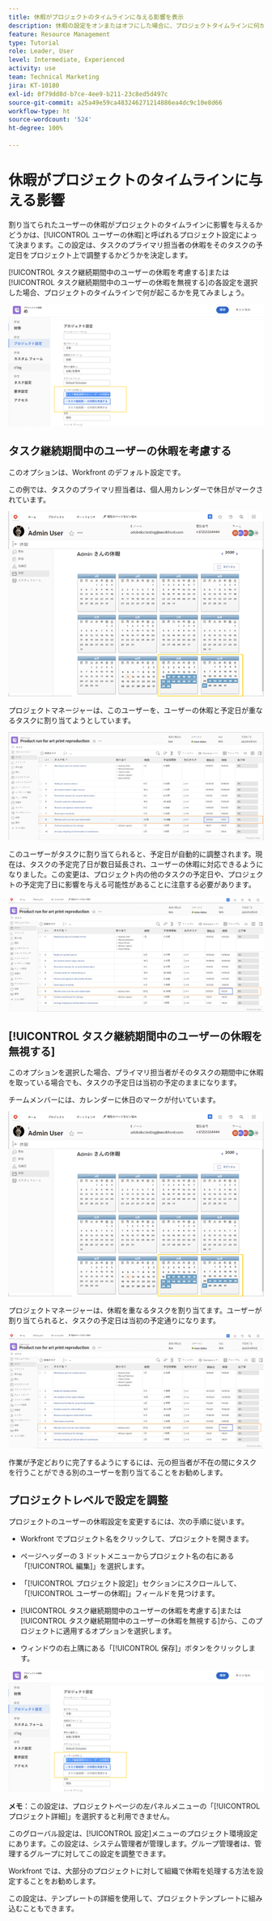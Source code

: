 ```yaml
---
title: 休暇がプロジェクトのタイムラインに与える影響を表示
description: 休暇の設定をオンまたはオフにした場合に、プロジェクトタイムラインに何が起こるかを確認します。
feature: Resource Management
type: Tutorial
role: Leader, User
level: Intermediate, Experienced
activity: use
team: Technical Marketing
jira: KT-10180
exl-id: 0f79dd8d-b7ce-4ee9-b211-23c8ed5d497c
source-git-commit: a25a49e59ca483246271214886ea4dc9c10e8d66
workflow-type: ht
source-wordcount: '524'
ht-degree: 100%

---
```


# 休暇がプロジェクトのタイムラインに与える影響

割り当てられたユーザーの休暇がプロジェクトのタイムラインに影響を与えるかどうかは、[!UICONTROL ユーザーの休暇]と呼ばれるプロジェクト設定によって決まります。この設定は、タスクのプライマリ担当者の休暇をそのタスクの予定日をプロジェクト上で調整するかどうかを決定します。

[!UICONTROL タスク継続期間中のユーザーの休暇を考慮する]または[!UICONTROL タスク継続期間中のユーザーの休暇を無視する]の各設定を選択した場合、プロジェクトのタイムラインで何が起こるかを見てみましょう。

![ユーザーの休暇設定](assets/toapt_01.png)

## タスク継続期間中のユーザーの休暇を考慮する

このオプションは、Workfront のデフォルト設定です。

この例では、タスクのプライマリ担当者は、個人用カレンダーで休日がマークされています。

![個人用カレンダー](assets/toapt_02.png)

プロジェクトマネージャーは、このユーザーを、ユーザーの休暇と予定日が重なるタスクに割り当てようとしています。

![日付付きプロジェクトタスク](assets/toapt_03.png)

このユーザーがタスクに割り当てられると、予定日が自動的に調整されます。現在は、タスクの予定完了日が数日延長され、ユーザーの休暇に対応できるようになりました。この変更は、プロジェクト内の他のタスクの予定日や、プロジェクトの予定完了日に影響を与える可能性があることに注意する必要があります。

![期限日付きプロジェクトタスク](assets/toapt_04.png)

## [!UICONTROL タスク継続期間中のユーザーの休暇を無視する]

このオプションを選択した場合、プライマリ担当者がそのタスクの期間中に休暇を取っている場合でも、タスクの予定日は当初の予定のままになります。

チームメンバーには、カレンダーに休日のマークが付いています。

![休暇がマークされた PTO カレンダー](assets/toapt_05.png)

プロジェクトマネージャーは、休暇を重なるタスクを割り当てます。ユーザーが割り当てられると、タスクの予定日は当初の予定通りになります。

![プロジェクトタスクの日付を調整](assets/toapt_06.png)

作業が予定どおりに完了するようにするには、元の担当者が不在の間にタスクを行うことができる別のユーザーを割り当てることをお勧めします。

## プロジェクトレベルで設定を調整

プロジェクトのユーザーの休暇設定を変更するには、次の手順に従います。

* Workfront でプロジェクト名をクリックして、プロジェクトを開きます。

* ページヘッダーの 3 ドットメニューからプロジェクト名の右にある「[!UICONTROL 編集]」を選択します。

* 「[!UICONTROL プロジェクト設定]」セクションにスクロールして、「[!UICONTROL ユーザーの休暇]」フィールドを見つけます。

* [!UICONTROL タスク継続期間中のユーザーの休暇を考慮する]または[!UICONTROL タスク継続期間中のユーザーの休暇を無視する]から、このプロジェクトに適用するオプションを選択します。

* ウィンドウの右上隅にある「[!UICONTROL 保存]」ボタンをクリックします。

![タスク継続期間中のユーザーの休暇を考慮する](assets/toapt_07.png)


**メモ**：この設定は、プロジェクトページの左パネルメニューの「[!UICONTROL プロジェクト詳細]」を選択すると利用できません。

このグローバル設定は、[!UICONTROL 設定]メニューのプロジェクト環境設定にあります。この設定は、システム管理者が管理します。グループ管理者は、管理するグループに対してこの設定を調整できます。

Workfront では、大部分のプロジェクトに対して組織で休暇を処理する方法を設定することをお勧めします。

この設定は、テンプレートの詳細を使用して、プロジェクトテンプレートに組み込むこともできます。
